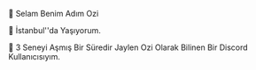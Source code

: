 👋 Selam Benim Adım Ozi

🔱 İstanbul''da Yaşıyorum.

👀 3 Seneyi Aşmış Bir Süredir Jaylen Ozi Olarak Bilinen Bir Discord Kullanıcısıyım.
